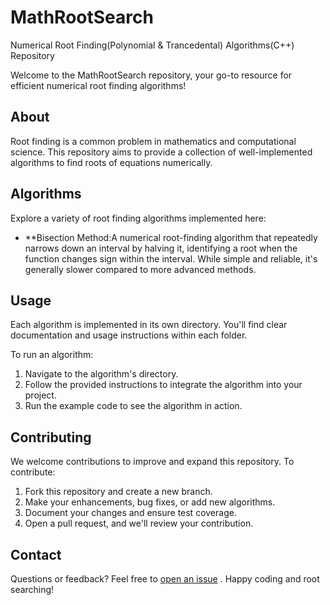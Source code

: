# MathRootSearch
Numerical Root Finding(Polynomial & Trancedental) Algorithms(C++) Repository


Welcome to the MathRootSearch repository, your go-to resource for efficient numerical root finding algorithms!

## About

Root finding is a common problem in mathematics and computational science. This repository aims to provide a collection of well-implemented algorithms to find roots of equations numerically.

## Algorithms

Explore a variety of root finding algorithms implemented here:


- **Bisection Method:A numerical root-finding algorithm that repeatedly narrows down an interval by halving it, identifying a root when the function changes sign within the interval. While simple and reliable, it's generally slower compared to more advanced methods.


## Usage

Each algorithm is implemented in its own directory. You'll find clear documentation and usage instructions within each folder.

To run an algorithm:
1. Navigate to the algorithm's directory.
2. Follow the provided instructions to integrate the algorithm into your project.
3. Run the example code to see the algorithm in action.

## Contributing

We welcome contributions to improve and expand this repository. To contribute:

1. Fork this repository and create a new branch.
2. Make your enhancements, bug fixes, or add new algorithms.
3. Document your changes and ensure test coverage.
4. Open a pull request, and we'll review your contribution.


## Contact

Questions or feedback? Feel free to [open an issue](https://github.com/yourusername/mathrootsearch/issues) .
Happy coding and root searching!

